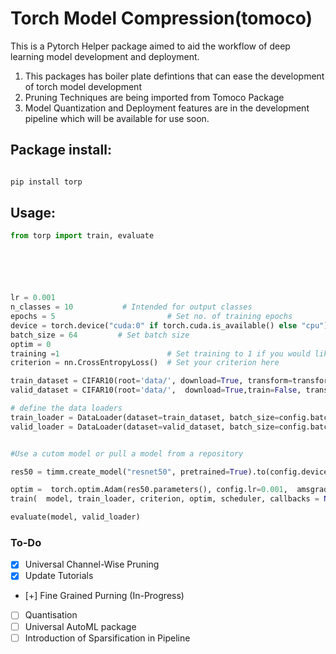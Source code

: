 # Torch Model Compression(tomoco)

This is a Pytorch Helper package aimed to aid the workflow of deep learning model development and deployment. 


1. This packages has boiler plate defintions that can ease the development of torch model development
2. Pruning Techniques are being imported from Tomoco Package
3. Model Quantization and Deployment features are in the development pipeline which will be available for use soon.
## Package install:

```python

pip install torp

```


## Usage:

```python
from torp import train, evaluate






lr = 0.001 
n_classes = 10			 # Intended for output classes
epochs = 5                         # Set no. of training epochs
device = torch.device("cuda:0" if torch.cuda.is_available() else "cpu")    # Pick the device availble
batch_size = 64			# Set batch size
optim = 0
training =1                        # Set training to 1 if you would like to train post to prune
criterion = nn.CrossEntropyLoss()  # Set your criterion here

train_dataset = CIFAR10(root='data/', download=True, transform=transforms.ToTensor())
valid_dataset = CIFAR10(root='data/',  download=True,train=False, transform=transforms.ToTensor())

# define the data loaders
train_loader = DataLoader(dataset=train_dataset, batch_size=config.batch_size, shuffle=True)
valid_loader = DataLoader(dataset=valid_dataset, batch_size=config.batch_size, shuffle=False)


#Use a cutom model or pull a model from a repository

res50 = timm.create_model("resnet50", pretrained=True).to(config.device)

optim =  torch.optim.Adam(res50.parameters(), config.lr=0.001,  amsgrad=True) 
train(  model, train_loader, criterion, optim, scheduler, callbacks = None)

evaluate(model, valid_loader)

```



### To-Do

- [x] Universal Channel-Wise Pruning
- [x] Update Tutorials
- [+] Fine Grained Purning (In-Progress)
- [ ] Quantisation
- [ ] Universal AutoML package
- [ ] Introduction of Sparsification in Pipeline